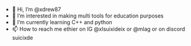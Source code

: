 - 👋 Hi, I’m @xdrew87
- 👀 I’m interested in making multi tools for education purposes
- 🌱 I’m currently learning C++ and python 
- 📫 How to reach me ethier on IG  @xlsuixideix or @mlag or on discord suicixde

<!---
xdrew87/xdrew87 is a ✨ special ✨ repository because its `README.md` (this file) appears on your GitHub profile.
You can click the Preview link to take a look at your changes.
--->
